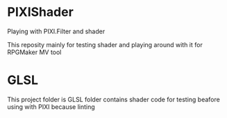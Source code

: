 # PIXIShader
Playing with PIXI.Filter and shader

This reposity mainly for testing shader and playing around with it for RPGMaker MV tool

# GLSL
This project folder is GLSL folder contains shader code for testing beafore using with PIXI because linting

